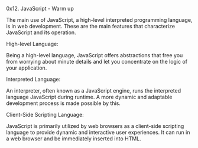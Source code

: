 0x12. JavaScript - Warm up

The main use of JavaScript, a high-level interpreted programming language, 
is in web development. These are the main features that characterize JavaScript
and its operation.



High-level Language:

Being a high-level language, JavaScript offers abstractions that free you from 
worrying about minute details and let you concentrate on the logic of your application.

Interpreted Language:

An interpreter, often known as a JavaScript engine, runs the interpreted language 
JavaScript during runtime. A more dynamic and adaptable development process is made
possible by this.


Client-Side Scripting Language:

JavaScript is primarily utilized by web browsers as a client-side scripting language
to provide dynamic and interactive user experiences. It can run in a web browser 
and be immediately inserted into HTML.
